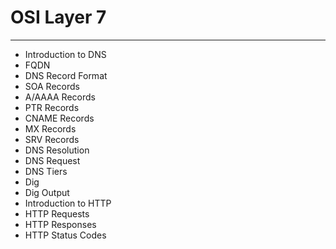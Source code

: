 # OSI Layer 7

---

* Introduction to DNS
* FQDN
* DNS Record Format
* SOA Records
* A/AAAA Records
* PTR Records
* CNAME Records
* MX Records
* SRV Records
* DNS Resolution
* DNS Request
* DNS Tiers
* Dig
* Dig Output
* Introduction to HTTP
* HTTP Requests
* HTTP Responses
* HTTP Status Codes



